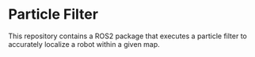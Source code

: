 # Particle Filter

This repository contains a ROS2 package that executes a particle filter to accurately localize a robot within a given map.
